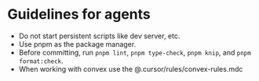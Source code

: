 # Guidelines for agents

- Do not start persistent scripts like dev server, etc.
- Use pnpm as the package manager.
- Before committing, run `pnpm lint`, `pnpm type-check`, `pnpm knip`, and `pnpm format:check`.
- When working with convex use the @.cursor/rules/convex-rules.mdc
